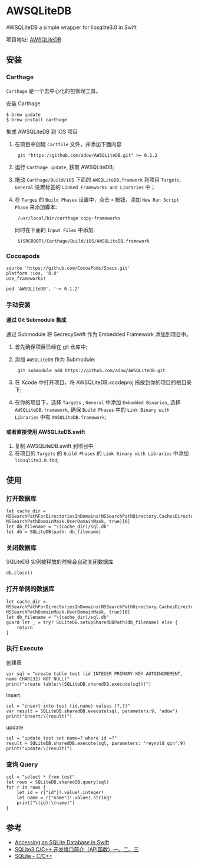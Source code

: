# AWSQLiteDB


AWSQLiteDB a simple wrapper for libsqlite3.0 in Swift

项目地址: [AWSQLiteDB](https://github.com/adow/AWSQLiteDB)

## 安装

### Carthage

`Carthage` 是一个去中心化的包管理工具。

安装 Carthage

	$ brew update
	$ brew install carthage
	
集成 AWSQLiteDB 到 iOS 项目

1. 在项目中创建 `Cartfile` 文件，并添加下面内容

		git "https://github.com/adow/AWSQLiteDB.git" >= 0.1.2
		
2. 运行 `Carthage update`, 获取 AWSQLiteDB;
3. 拖动 `Carthage/Build/iOS` 下面的 `AWSQLiteDB.framwork` 到项目 `Targets`, `General` 设置标签的 `Linked Frameworks and Linraries` 中；
4. 在 `Targes` 的 `Build Phases` 设置中，点击 `+` 按钮，添加 `New Run Script Phase` 来添加脚本:

		/usr/local/bin/carthage copy-frameworks
		
	同时在下面的 `Input Files` 中添加:

		$(SRCROOT)/Carthage/Build/iOS/AWSQLiteDB.framework

### Cocoapods

	source 'https://github.com/CocoaPods/Specs.git'
	platform :ios, '8.0'
	use_frameworks!
	
	pod 'AWSQLiteDB', '~> 0.1.2'

### 手动安装

#### 通过 Git Submodule 集成

通过 Submodule 将 SecrecySwift 作为 Embedded Framework 添加到项目中。

1. 首先确保项目已经在 git 仓库中;
2. 添加 `AWSQLiteDB` 作为 Submodule:

		git submodule add https://github.com/adow/AWSQLiteDB.git

3. 在 Xcode 中打开项目，将 AWSQLiteDB.xcodeproj 拖放到你的项目的根目录下;
4. 在你的项目下，选择 `Targets` , `General` 中添加 `Embedded Binaries`, 选择 `AWSQLiteDB.framework`, 确保 `Build Phases` 中的 `Link Binary with Libraries` 中有 `AWSQLiteDB.framework`;

#### 或者直接使用 AWSQLiteDB.swift

1. 复制 AWSQLiteDB.swift 到项目中
2. 在项目的 `Targets` 的 `Build Phases` 的 `Link Binary with Libraries` 中添加 `libsqlite3.0.tbd`;


## 使用

### 打开数据库

	let cache_dir = NSSearchPathForDirectoriesInDomains(NSSearchPathDirectory.CachesDirectory, NSSearchPathDomainMask.UserDomainMask, true)[0]
	let db_filename = "\(cache_dir)/sql.db"
	let db = SQLiteDB(path: db_filename)
    
### 关闭数据库

SQLiteDB 实例被释放的时候会自动关闭数据库

	db.close()
	
### 打开单例的数据库

	let cache_dir = NSSearchPathForDirectoriesInDomains(NSSearchPathDirectory.CachesDirectory, NSSearchPathDomainMask.UserDomainMask, true)[0]
	let db_filename = "\(cache_dir)/sql.db"
	guard let _ = try? SQLiteDB.setupSharedDBPath(db_filename) else {
	    return
	}
	
### 执行 Execute

创建表

	var sql = "create table test (id INTEGER PRIMARY KEY AUTOINCREMENT, name CHAR(32) NOT NULL)"
	print("create table:\(SQLiteDB.sharedDB.execute(sql))")
	
Insert

	sql = "insert into test (id,name) values (?,?)"
	var result = SQLiteDB.sharedDB.execute(sql, parameters:9, "adow")
	print("insert:\(result)")
	
update

	sql = "update test set name=? where id =?"
	result = SQLiteDB.sharedDB.execute(sql, parameters: "reynold qin",9)
	print("update:\(result)")
	
### 查询 Query

	sql = "select * from test"
	let rows = SQLiteDB.sharedDB.query(sql)
	for r in rows {
	    let id = r["id"]!.value!.integer!
	    let name = r["name"]!.value!.string!
	    print("\(id):\(name)")
	}

## 参考

* [Accessing an SQLite Database in Swift](http://stackoverflow.com/questions/24102775/accessing-an-sqlite-database-in-swift)
* [ SQLite3 C/C++ 开发接口简介（API函数）一、二、三](http://blog.csdn.net/u012485637/article/details/44486923)
* [SQLite - C/C++](http://www.runoob.com/sqlite/sqlite-c-cpp.html)
